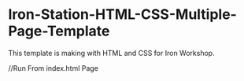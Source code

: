# Iron-Station-HTML-CSS-Multiple-Page-Template
This template is making with HTML and CSS for Iron Workshop.


//Run From index.html Page

